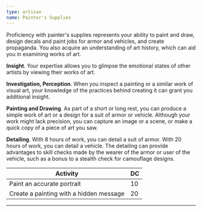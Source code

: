 ```yaml
---
type: artisan
name: Painter's Supplies
---
```

Proficiency with painter's supplies represents your ability to paint and draw, design decals and paint jobs for armor and vehicles,
and create propaganda. You also acquire an understanding of art history, which can aid you in examining works of art.

__Insight__. Your expertise allows you to glimpse the emotional states of other artists by viewing their works of art.

__Investigation, Perception__. When you inspect a painting or a similar work of visual art,
your knowledge of the practices behind creating it can grant you additional insight.

__Painting and Drawing__.
As part of a short or long rest, you can produce a simple work of art or a design for a suit of armor or vehicle. Although
your work might lack precision, you can capture an image or a scene, or make a quick copy of a piece of art you saw.

__Detailing__.
With 8 hours of work, you can detail a suit of armor. With 20 hours of work, you can detail a vehicle.
The detailing can provide advantages to skill checks made by the wearer of the armor or user of the vehicle, such
as a bonus to a stealth check for camouflage designs.


Activity | DC
--- | ---
Paint an accurate portrait | 10
Create a painting with a hidden message | 20
---
